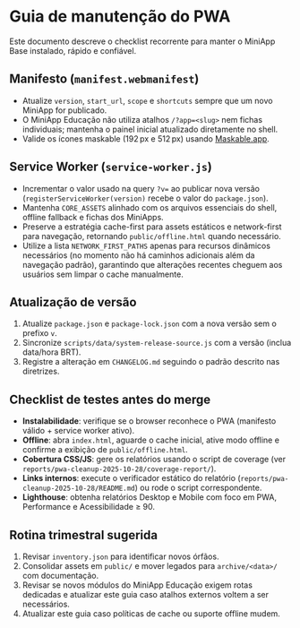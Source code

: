 # Guia de manutenção do PWA

Este documento descreve o checklist recorrente para manter o MiniApp Base instalado, rápido e confiável.

## Manifesto (`manifest.webmanifest`)

- Atualize `version`, `start_url`, `scope` e `shortcuts` sempre que um novo MiniApp for publicado.
- O MiniApp Educação não utiliza atalhos `/?app=<slug>` nem fichas individuais; mantenha o painel inicial atualizado diretamente no shell.
- Valide os ícones maskable (192 px e 512 px) usando [Maskable.app](https://maskable.app/editor).

## Service Worker (`service-worker.js`)

- Incrementar o valor usado na query `?v=` ao publicar nova versão (`registerServiceWorker(version)` recebe o valor do `package.json`).
- Mantenha `CORE_ASSETS` alinhado com os arquivos essenciais do shell, offline fallback e fichas dos MiniApps.
- Preserve a estratégia cache-first para assets estáticos e network-first para navegação, retornando `public/offline.html` quando necessário.
- Utilize a lista `NETWORK_FIRST_PATHS` apenas para recursos dinâmicos necessários (no momento não há caminhos adicionais além da navegação padrão), garantindo que alterações recentes cheguem aos usuários sem limpar o cache manualmente.

## Atualização de versão

1. Atualize `package.json` e `package-lock.json` com a nova versão sem o prefixo `v`.
2. Sincronize `scripts/data/system-release-source.js` com a versão (inclua data/hora BRT).
3. Registre a alteração em `CHANGELOG.md` seguindo o padrão descrito nas diretrizes.

## Checklist de testes antes do merge

- **Instalabilidade**: verifique se o browser reconhece o PWA (manifesto válido + service worker ativo).
- **Offline**: abra `index.html`, aguarde o cache inicial, ative modo offline e confirme a exibição de `public/offline.html`.
- **Cobertura CSS/JS**: gere os relatórios usando o script de coverage (ver `reports/pwa-cleanup-2025-10-28/coverage-report/`).
- **Links internos**: execute o verificador estático do relatório (`reports/pwa-cleanup-2025-10-28/README.md`) ou rode o script correspondente.
- **Lighthouse**: obtenha relatórios Desktop e Mobile com foco em PWA, Performance e Acessibilidade ≥ 90.

## Rotina trimestral sugerida

1. Revisar `inventory.json` para identificar novos órfãos.
2. Consolidar assets em `public/` e mover legados para `archive/<data>/` com documentação.
  3. Revisar se novos módulos do MiniApp Educação exigem rotas dedicadas e atualizar este guia caso atalhos externos voltem a ser necessários.
4. Atualizar este guia caso políticas de cache ou suporte offline mudem.
